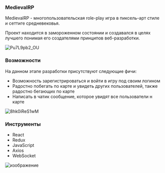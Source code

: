 ### MedievalRP

MedievalRP - многопользовательская role-play игра в пиксель-арт стиле и сеттиге средневековья.

Проект находится в замороженном состоянии и создавался в целях лучшего понимая его создателями принципов веб-разработки.

![Pu7L9pb2_OU](https://user-images.githubusercontent.com/50658791/127175677-4ce9b7f0-abc6-4cbc-aaef-38a0fbaa6e69.jpg)

### Возможности

На данном этапе разработки присутствуют следующие фичи:
- Возможность зарегистрироваться и войти в игру под своим логином
- Радостно побегать по карте и увидеть других пользователей, также радостно бегающих по карте
- Написать в чатик сообщение, которое увидят все пользователи н карте

![8hk0iReS1wM](https://user-images.githubusercontent.com/50658791/127175700-b521fa47-6597-44e2-a676-b53f3a5b9d41.jpg)

### Инструменты

- React
- Redux
- JavaScript
- Axios
- WebSocket

![изображение](https://github.com/ToughDevJourney/medievalrp-frontend/assets/50658791/4be81b51-fbf5-4113-9a6c-605351fd2e04)

